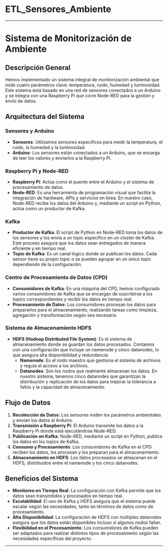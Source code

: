 # ETL_Sensores_Ambiente

---

# Sistema de Monitorización de Ambiente

## Descripción General

Hemos implementado un sistema integral de monitorización ambiental que mide cuatro parámetros clave: temperatura, ruido, humedad y luminosidad. Este sistema está basado en una red de sensores conectados a un Arduino y se integra con una Raspberry Pi que corre Node-RED para la gestión y envío de datos.

## Arquitectura del Sistema

### Sensores y Arduino

- **Sensores**: Utilizamos sensores específicos para medir la temperatura, el ruido, la humedad y la luminosidad.
- **Arduino**: Los sensores están conectados a un Arduino, que se encarga de leer los valores y enviarlos a la Raspberry Pi.

### Raspberry Pi y Node-RED

- **Raspberry Pi**: Actúa como el puente entre el Arduino y el sistema de procesamiento de datos.
- **Node-RED**: Es una herramienta de programación visual que facilita la integración de hardware, APIs y servicios en línea. En nuestro caso, Node-RED recibe los datos del Arduino y, mediante un script en Python, actúa como un productor de Kafka.

### Kafka

- **Productor de Kafka**: El script de Python en Node-RED toma los datos de los sensores y los envía a un topic específico en un clúster de Kafka. Este proceso asegura que los datos sean entregados de manera eficiente y en tiempo real.
- **Topic de Kafka**: Es un canal lógico donde se publican los datos. Cada sensor tiene su propio topic o se pueden agrupar en un único topic dependiendo de la configuración.

### Centro de Procesamiento de Datos (CPD)

- **Consumidores de Kafka**: En una máquina del CPD, hemos configurado varios consumidores de Kafka que se encargan de suscribirse a los topics correspondientes y recibir los datos en tiempo real.
- **Procesamiento de Datos**: Los consumidores procesan los datos para prepararlos para el almacenamiento, realizando tareas como limpieza, agregación y transformación según sea necesario.

### Sistema de Almacenamiento HDFS

- **HDFS (Hadoop Distributed File System)**: Es el sistema de almacenamiento donde se guardan los datos procesados. Contamos con una configuración que incluye un namenode y cinco datanodes, lo que asegura alta disponibilidad y redundancia.
  - **Namenode**: Es el nodo maestro que gestiona el sistema de archivos y regula el acceso a los archivos.
  - **Datanodes**: Son los nodos que realmente almacenan los datos. En nuestro sistema, tenemos cinco datanodes que garantizan la distribución y replicación de los datos para mejorar la tolerancia a fallos y la capacidad de almacenamiento.

## Flujo de Datos

1. **Recolección de Datos**: Los sensores miden los parámetros ambientales y envían los datos al Arduino.
2. **Transmisión a Raspberry Pi**: El Arduino transmite los datos a la Raspberry Pi donde está ejecutándose Node-RED.
3. **Publicación en Kafka**: Node-RED, mediante un script en Python, publica los datos en los topics de Kafka.
4. **Consumo y Procesamiento**: Los consumidores de Kafka en el CPD reciben los datos, los procesan y los preparan para el almacenamiento.
5. **Almacenamiento en HDFS**: Los datos procesados se almacenan en el HDFS, distribuidos entre el namenode y los cinco datanodes.

## Beneficios del Sistema

- **Monitoreo en Tiempo Real**: La configuración con Kafka permite que los datos sean transmitidos y procesados en tiempo real.
- **Escalabilidad**: El uso de Kafka y HDFS asegura que el sistema puede escalar según las necesidades, tanto en términos de datos como de procesamiento.
- **Alta Disponibilidad**: La configuración de HDFS con múltiples datanodes asegura que los datos están disponibles incluso si algunos nodos fallan.
- **Flexibilidad en el Procesamiento**: Los consumidores de Kafka pueden ser adaptados para realizar distintos tipos de procesamiento según las necesidades específicas del proyecto.

---

